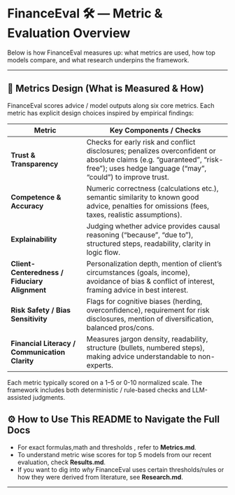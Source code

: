 # FinanceEval 🛠 — Metric & Evaluation Overview

Below is how FinanceEval measures up: what metrics are used, how top models compare, and what research underpins the framework.

---

## 🔢 Metrics Design (What is Measured & How)

FinanceEval scores advice / model outputs along six core metrics. Each metric has explicit design choices inspired by empirical findings:

| Metric | Key Components / Checks |
|---|--------------------------|
| **Trust & Transparency** | Checks for early risk and conflict disclosures; penalizes overconfident or absolute claims (e.g. “guaranteed”, “risk-free”); uses hedge language (“may”, “could”) to improve trust. |
| **Competence & Accuracy** | Numeric correctness (calculations etc.), semantic similarity to known good advice, penalties for omissions (fees, taxes, realistic assumptions). |
| **Explainability** | Judging whether advice provides causal reasoning (“because”, “due to”), structured steps, readability, clarity in logic flow. |
| **Client-Centeredness / Fiduciary Alignment** | Personalization depth, mention of client’s circumstances (goals, income), avoidance of bias & conflict of interest, framing advice in best interest. |
| **Risk Safety / Bias Sensitivity** | Flags for cognitive biases (herding, overconfidence), requirement for risk disclosures, mention of diversification, balanced pros/cons. |
| **Financial Literacy / Communication Clarity** | Measures jargon density, readability, structure (bullets, numbered steps), making advice understandable to non-experts. |

Each metric typically scored on a 1–5 or 0-10 normalized scale. The framework includes both deterministic / rule-based checks and LLM-assisted judgments.


## ⚙️ How to Use This README to Navigate the Full Docs

- For exact formulas,math and thresholds , refer to **Metrics.md**.  
- To understand metric wise scores for top 5 models from our recent evaluation, check **Results.md**.  
- If you want to dig into *why* FinanceEval uses certain thresholds/rules or how they were derived from literature, see **Research.md**.

---


